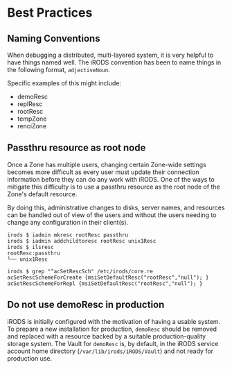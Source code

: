 # Best Practices

## Naming Conventions

When debugging a distributed, multi-layered system, it is very helpful to have 
things named well.  The iRODS convention has been to name things in the 
following format, `adjectiveNoun`.

Specific examples of this might include:

 - demoResc
 - replResc
 - rootResc
 - tempZone
 - renciZone

## Passthru resource as root node

Once a Zone has multiple users, changing certain Zone-wide settings becomes 
more difficult as every user must update their connection information before 
they can do any work with iRODS.  One of the ways to mitigate this difficulty 
is to use a passthru resource as the root node of the Zone's default resource.

By doing this, administrative changes to disks, server names, and resources can 
be handled out of view of the users and without the users needing to change any 
configuration in their client(s).

```
irods $ iadmin mkresc rootResc passthru
irods $ iadmin addchildtoresc rootResc unix1Resc
irods $ ilsresc
rootResc:passthru
└── unix1Resc
```

```
irods $ grep "^acSetRescSch" /etc/irods/core.re
acSetRescSchemeForCreate {msiSetDefaultResc("rootResc","null"); }
acSetRescSchemeForRepl {msiSetDefaultResc("rootResc","null"); }

```

## Do not use demoResc in production

iRODS is initially configured with the motivation of having a usable system.  To prepare a new installation for production, `demoResc` should be removed and replaced with a resource backed by a suitable production-quality storage system.  The Vault for `demoResc` is, by default, in the iRODS service account home directory (`/var/lib/irods/iRODS/Vault`) and not ready for production use.


<!--
..
.. - tickets
.. - quota management
-->

